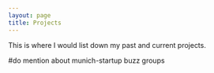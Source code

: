 ```yaml
---
layout: page
title: Projects
---
```


This is where I would list down my past and current projects.

#do mention about munich-startup buzz groups